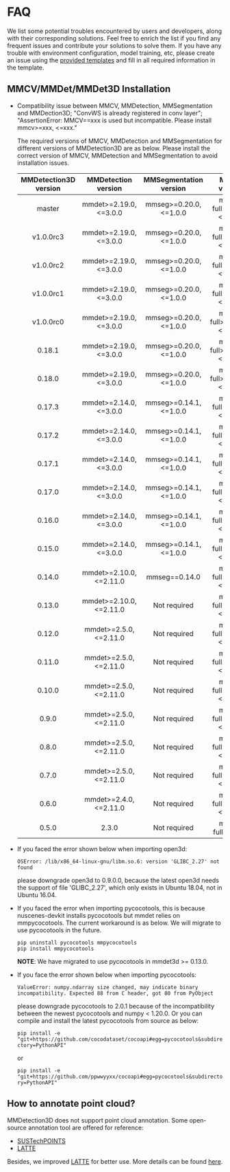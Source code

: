 # FAQ

We list some potential troubles encountered by users and developers, along with their corresponding solutions. Feel free to enrich the list if you find any frequent issues and contribute your solutions to solve them. If you have any trouble with environment configuration, model training, etc, please create an issue using the [provided templates](https://github.com/open-mmlab/mmdetection3d/blob/master/.github/ISSUE_TEMPLATE/error-report.md/) and fill in all required information in the template.

## MMCV/MMDet/MMDet3D Installation

- Compatibility issue between MMCV, MMDetection, MMSegmentation and MMDection3D; "ConvWS is already registered in conv layer"; "AssertionError: MMCV==xxx is used but incompatible. Please install mmcv>=xxx, \<=xxx."

  The required versions of MMCV, MMDetection and MMSegmentation for different versions of MMDetection3D are as below. Please install the correct version of MMCV, MMDetection and MMSegmentation to avoid installation issues.

  | MMDetection3D version |   MMDetection version   | MMSegmentation version |        MMCV version        |
  | :-------------------: | :---------------------: | :--------------------: | :------------------------: |
  |        master         | mmdet>=2.19.0, <=3.0.0  | mmseg>=0.20.0, <=1.0.0 | mmcv-full>=1.4.8, <=1.7.0  |
  |       v1.0.0rc3       | mmdet>=2.19.0, <=3.0.0  | mmseg>=0.20.0, <=1.0.0 | mmcv-full>=1.4.8, <=1.7.0  |
  |       v1.0.0rc2       | mmdet>=2.19.0, <=3.0.0  | mmseg>=0.20.0, <=1.0.0 | mmcv-full>=1.4.8, <=1.7.0  |
  |       v1.0.0rc1       | mmdet>=2.19.0, <=3.0.0  | mmseg>=0.20.0, <=1.0.0 | mmcv-full>=1.4.8, <=1.5.0  |
  |       v1.0.0rc0       | mmdet>=2.19.0, <=3.0.0  | mmseg>=0.20.0, <=1.0.0 | mmcv-full>=1.3.17, <=1.5.0 |
  |        0.18.1         | mmdet>=2.19.0, <=3.0.0  | mmseg>=0.20.0, <=1.0.0 | mmcv-full>=1.3.17, <=1.5.0 |
  |        0.18.0         | mmdet>=2.19.0, <=3.0.0  | mmseg>=0.20.0, <=1.0.0 | mmcv-full>=1.3.17, <=1.5.0 |
  |        0.17.3         | mmdet>=2.14.0, <=3.0.0  | mmseg>=0.14.1, <=1.0.0 | mmcv-full>=1.3.8, <=1.4.0  |
  |        0.17.2         | mmdet>=2.14.0, <=3.0.0  | mmseg>=0.14.1, <=1.0.0 | mmcv-full>=1.3.8, <=1.4.0  |
  |        0.17.1         | mmdet>=2.14.0, <=3.0.0  | mmseg>=0.14.1, <=1.0.0 | mmcv-full>=1.3.8, <=1.4.0  |
  |        0.17.0         | mmdet>=2.14.0, <=3.0.0  | mmseg>=0.14.1, <=1.0.0 | mmcv-full>=1.3.8, <=1.4.0  |
  |        0.16.0         | mmdet>=2.14.0, <=3.0.0  | mmseg>=0.14.1, <=1.0.0 | mmcv-full>=1.3.8, <=1.4.0  |
  |        0.15.0         | mmdet>=2.14.0, <=3.0.0  | mmseg>=0.14.1, <=1.0.0 | mmcv-full>=1.3.8, <=1.4.0  |
  |        0.14.0         | mmdet>=2.10.0, <=2.11.0 |     mmseg==0.14.0      | mmcv-full>=1.3.1, <=1.4.0  |
  |        0.13.0         | mmdet>=2.10.0, <=2.11.0 |      Not required      | mmcv-full>=1.2.4, <=1.4.0  |
  |        0.12.0         | mmdet>=2.5.0, <=2.11.0  |      Not required      | mmcv-full>=1.2.4, <=1.4.0  |
  |        0.11.0         | mmdet>=2.5.0, <=2.11.0  |      Not required      | mmcv-full>=1.2.4, <=1.3.0  |
  |        0.10.0         | mmdet>=2.5.0, <=2.11.0  |      Not required      | mmcv-full>=1.2.4, <=1.3.0  |
  |         0.9.0         | mmdet>=2.5.0, <=2.11.0  |      Not required      | mmcv-full>=1.2.4, <=1.3.0  |
  |         0.8.0         | mmdet>=2.5.0, <=2.11.0  |      Not required      | mmcv-full>=1.1.5, <=1.3.0  |
  |         0.7.0         | mmdet>=2.5.0, <=2.11.0  |      Not required      | mmcv-full>=1.1.5, <=1.3.0  |
  |         0.6.0         | mmdet>=2.4.0, <=2.11.0  |      Not required      | mmcv-full>=1.1.3, <=1.2.0  |
  |         0.5.0         |          2.3.0          |      Not required      |      mmcv-full==1.0.5      |

- If you faced the error shown below when importing open3d:

  `OSError: /lib/x86_64-linux-gnu/libm.so.6: version 'GLIBC_2.27' not found`

  please downgrade open3d to 0.9.0.0, because the latest open3d needs the support of file 'GLIBC_2.27', which only exists in Ubuntu 18.04, not in Ubuntu 16.04.

- If you faced the error when importing pycocotools, this is because nuscenes-devkit installs pycocotools but mmdet relies on mmpycocotools. The current workaround is as below. We will migrate to use pycocotools in the future.

  ```shell
  pip uninstall pycocotools mmpycocotools
  pip install mmpycocotools
  ```

  **NOTE**: We have migrated to use pycocotools in mmdet3d >= 0.13.0.

- If you face the error shown below when importing pycocotools:

  `ValueError: numpy.ndarray size changed, may indicate binary incompatibility. Expected 88 from C header, got 80 from PyObject`

  please downgrade pycocotools to 2.0.1 because of the incompatibility between the newest pycocotools and numpy \< 1.20.0. Or you can compile and install the latest pycocotools from source as below:

  `pip install -e "git+https://github.com/cocodataset/cocoapi#egg=pycocotools&subdirectory=PythonAPI"`

  or

  `pip install -e "git+https://github.com/ppwwyyxx/cocoapi#egg=pycocotools&subdirectory=PythonAPI"`

## How to annotate point cloud?

MMDetection3D does not support point cloud annotation. Some open-source annotation tool are offered for reference:

- [SUSTechPOINTS](https://github.com/naurril/SUSTechPOINTS)
- [LATTE](https://github.com/bernwang/latte)

Besides, we improved [LATTE](https://github.com/bernwang/latte) for better use. More details can be found [here](https://arxiv.org/abs/2011.10174).
